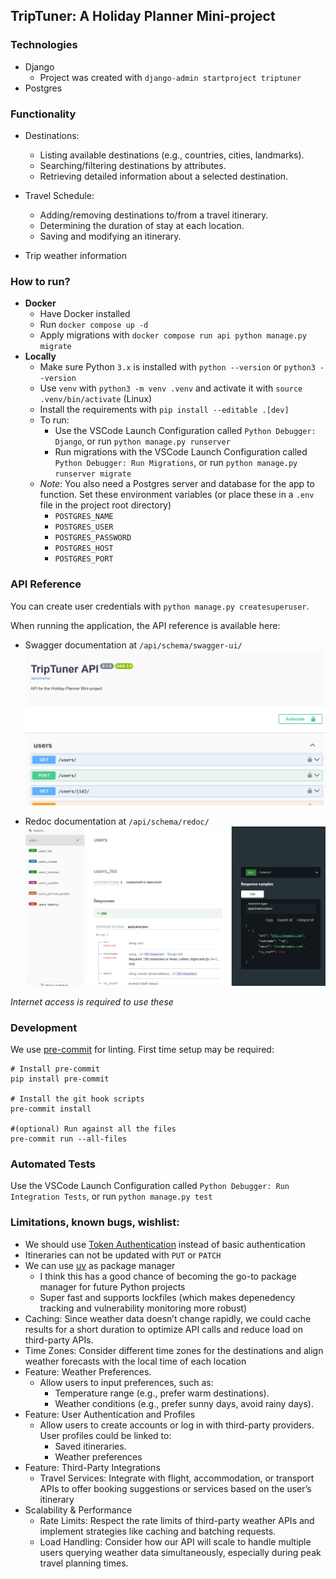## TripTuner: A Holiday Planner Mini-project

### Technologies

- Django
  - Project was created with `django-admin startproject triptuner`
- Postgres


### Functionality

- Destinations: 
    - Listing available destinations (e.g., countries, cities, landmarks).
    - Searching/filtering destinations by attributes.
    - Retrieving detailed information about a selected destination.

- Travel Schedule:
    - Adding/removing destinations to/from a travel itinerary.
    - Determining the duration of stay at each location.
    - Saving and modifying an itinerary.

- Trip weather information


### How to run?

- **Docker**
  - Have Docker installed
  - Run `docker compose up -d`
  - Apply migrations with `docker compose run api python manage.py migrate`
- **Locally**
  - Make sure Python `3.x` is installed with `python --version` or `python3 --version`
  - Use `venv` with `python3 -m venv .venv` and activate it with `source .venv/bin/activate` (Linux)
  - Install the requirements with `pip install --editable .[dev]`
  - To run:
    - Use the VSCode Launch Configuration called `Python Debugger: Django`, or run `python manage.py runserver`
    - Run migrations with the VSCode Launch Configuration called `Python Debugger: Run Migrations`, or run `python manage.py runserver migrate`
  - *Note*: You also need a Postgres server and database for the app to function. Set these environment variables (or place these in a `.env` file in the project root directory)
    - `POSTGRES_NAME`
    - `POSTGRES_USER`
    - `POSTGRES_PASSWORD`
    - `POSTGRES_HOST`
    - `POSTGRES_PORT`


### API Reference

You can create user credentials with `python manage.py createsuperuser`.

When running the application, the API reference is available here:

- Swagger documentation at `/api/schema/swagger-ui/`
![swagger screenshot](docs/images/swagger.png)

- Redoc documentation at `/api/schema/redoc/`
![redoc screenshot](docs/images/redoc.png)

*Internet access is required to use these*

### Development

We use [pre-commit](https://pre-commit.com/) for linting. First time setup may be required:
```shell
# Install pre-commit
pip install pre-commit

# Install the git hook scripts
pre-commit install

#(optional) Run against all the files
pre-commit run --all-files
```

### Automated Tests

Use the VSCode Launch Configuration called `Python Debugger: Run Integration Tests`, or run `python manage.py test`


### Limitations, known bugs, wishlist:

- We should use [Token Authentication](https://www.django-rest-framework.org/api-guide/authentication/#tokenauthentication) instead of basic authentication
- Itineraries can not be updated with `PUT` or `PATCH`
- We can use [uv](https://pypi.org/project/uv/) as package manager
  - I think this has a good chance of becoming the go-to package manager for future Python projects
  - Super fast and supports lockfiles (which makes depenedency tracking and vulnerability monitoring more robust)
- Caching: Since weather data doesn’t change rapidly, we could cache results for a short duration to optimize API calls and reduce load on third-party APIs.
- Time Zones: Consider different time zones for the destinations and align weather forecasts with the local time of each location
- Feature: Weather Preferences.
  - Allow users to input preferences, such as:
    - Temperature range (e.g., prefer warm destinations).
    - Weather conditions (e.g., prefer sunny days, avoid rainy days).
- Feature: User Authentication and Profiles
  - Allow users to create accounts or log in with third-party providers. User profiles could be linked to:
    - Saved itineraries.
    - Weather preferences
- Feature: Third-Party Integrations
  - Travel Services: Integrate with flight, accommodation, or transport APIs to offer booking suggestions or services based on the user’s itinerary
- Scalability & Performance
  - Rate Limits: Respect the rate limits of third-party weather APIs and implement strategies like caching and batching requests.
  - Load Handling: Consider how our API will scale to handle multiple users querying weather data simultaneously, especially during peak travel planning times.